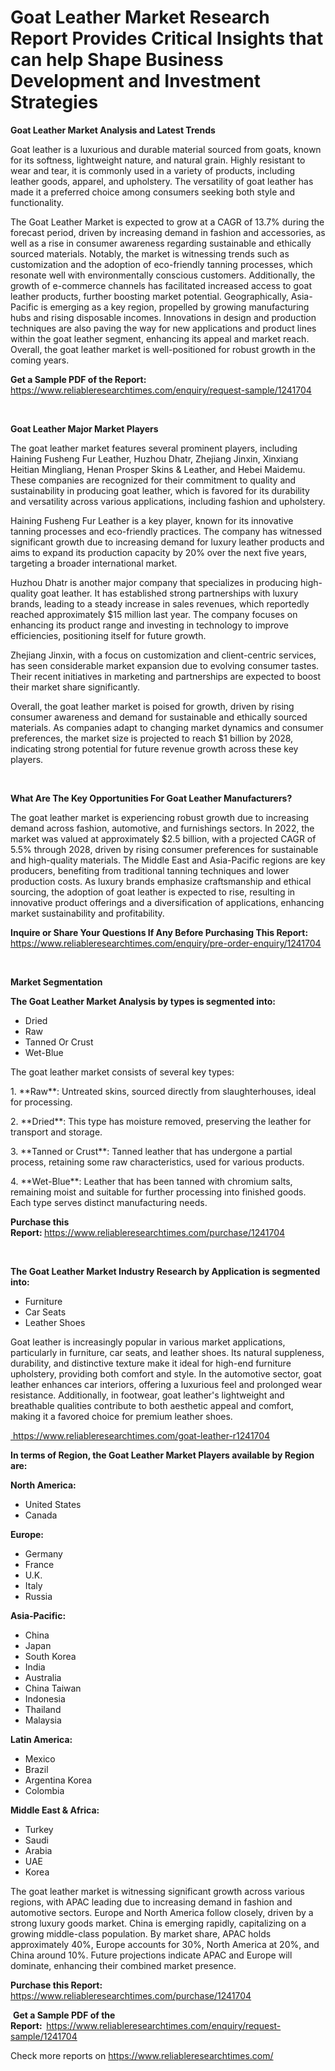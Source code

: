 <p><h1>Goat Leather Market Research Report Provides Critical Insights that can help Shape Business Development and Investment Strategies</h1></p><p><strong>Goat Leather Market Analysis and Latest Trends</strong></p>
<p><p>Goat leather is a luxurious and durable material sourced from goats, known for its softness, lightweight nature, and natural grain. Highly resistant to wear and tear, it is commonly used in a variety of products, including leather goods, apparel, and upholstery. The versatility of goat leather has made it a preferred choice among consumers seeking both style and functionality.</p><p>The Goat Leather Market is expected to grow at a CAGR of 13.7% during the forecast period, driven by increasing demand in fashion and accessories, as well as a rise in consumer awareness regarding sustainable and ethically sourced materials. Notably, the market is witnessing trends such as customization and the adoption of eco-friendly tanning processes, which resonate well with environmentally conscious customers. Additionally, the growth of e-commerce channels has facilitated increased access to goat leather products, further boosting market potential. Geographically, Asia-Pacific is emerging as a key region, propelled by growing manufacturing hubs and rising disposable incomes. Innovations in design and production techniques are also paving the way for new applications and product lines within the goat leather segment, enhancing its appeal and market reach. Overall, the goat leather market is well-positioned for robust growth in the coming years.</p></p>
<p><strong>Get a Sample PDF of the Report:&nbsp;</strong> <a href="https://www.reliableresearchtimes.com/enquiry/request-sample/1241704?utm_campaign=2997&utm_medium=2&utm_source=Github&utm_content=ia&utm_term=05042025&utm_id=goat-leather">https://www.reliableresearchtimes.com/enquiry/request-sample/1241704</a></p>
<p>&nbsp;</p>
<p><strong>Goat Leather Major Market Players</strong></p>
<p><p>The goat leather market features several prominent players, including Haining Fusheng Fur Leather, Huzhou Dhatr, Zhejiang Jinxin, Xinxiang Heitian Mingliang, Henan Prosper Skins & Leather, and Hebei Maidemu. These companies are recognized for their commitment to quality and sustainability in producing goat leather, which is favored for its durability and versatility across various applications, including fashion and upholstery.</p><p>Haining Fusheng Fur Leather is a key player, known for its innovative tanning processes and eco-friendly practices. The company has witnessed significant growth due to increasing demand for luxury leather products and aims to expand its production capacity by 20% over the next five years, targeting a broader international market.</p><p>Huzhou Dhatr is another major company that specializes in producing high-quality goat leather. It has established strong partnerships with luxury brands, leading to a steady increase in sales revenues, which reportedly reached approximately $15 million last year. The company focuses on enhancing its product range and investing in technology to improve efficiencies, positioning itself for future growth.</p><p>Zhejiang Jinxin, with a focus on customization and client-centric services, has seen considerable market expansion due to evolving consumer tastes. Their recent initiatives in marketing and partnerships are expected to boost their market share significantly.</p><p>Overall, the goat leather market is poised for growth, driven by rising consumer awareness and demand for sustainable and ethically sourced materials. As companies adapt to changing market dynamics and consumer preferences, the market size is projected to reach $1 billion by 2028, indicating strong potential for future revenue growth across these key players.</p></p>
<p>&nbsp;</p>
<p><strong>What Are The Key Opportunities For Goat Leather Manufacturers?</strong></p>
<p><p>The goat leather market is experiencing robust growth due to increasing demand across fashion, automotive, and furnishings sectors. In 2022, the market was valued at approximately $2.5 billion, with a projected CAGR of 5.5% through 2028, driven by rising consumer preferences for sustainable and high-quality materials. The Middle East and Asia-Pacific regions are key producers, benefiting from traditional tanning techniques and lower production costs. As luxury brands emphasize craftsmanship and ethical sourcing, the adoption of goat leather is expected to rise, resulting in innovative product offerings and a diversification of applications, enhancing market sustainability and profitability.</p></p>
<p><strong>Inquire or Share Your Questions If Any Before Purchasing This Report:</strong> <a href="https://www.reliableresearchtimes.com/enquiry/pre-order-enquiry/1241704?utm_campaign=2997&utm_medium=2&utm_source=Github&utm_content=ia&utm_term=05042025&utm_id=goat-leather">https://www.reliableresearchtimes.com/enquiry/pre-order-enquiry/1241704</a></p>
<p>&nbsp;</p>
<p><strong>Market Segmentation</strong></p>
<p><strong>The Goat Leather Market Analysis by types is segmented into:</strong></p>
<p><ul><li>Dried</li><li>Raw</li><li>Tanned Or Crust</li><li>Wet-Blue</li></ul></p>
<p><p>The goat leather market consists of several key types: </p><p>1. **Raw**: Untreated skins, sourced directly from slaughterhouses, ideal for processing.</p><p>2. **Dried**: This type has moisture removed, preserving the leather for transport and storage.</p><p>3. **Tanned or Crust**: Tanned leather that has undergone a partial process, retaining some raw characteristics, used for various products.</p><p>4. **Wet-Blue**: Leather that has been tanned with chromium salts, remaining moist and suitable for further processing into finished goods. Each type serves distinct manufacturing needs.</p></p>
<p><strong>Purchase this Report:&nbsp;</strong><a href="https://www.reliableresearchtimes.com/purchase/1241704?utm_campaign=2997&utm_medium=2&utm_source=Github&utm_content=ia&utm_term=05042025&utm_id=goat-leather">https://www.reliableresearchtimes.com/purchase/1241704</a></p>
<p>&nbsp;</p>
<p><strong>The Goat Leather Market Industry Research by Application is segmented into:</strong></p>
<p><ul><li>Furniture</li><li>Car Seats</li><li>Leather Shoes</li></ul></p>
<p><p>Goat leather is increasingly popular in various market applications, particularly in furniture, car seats, and leather shoes. Its natural suppleness, durability, and distinctive texture make it ideal for high-end furniture upholstery, providing both comfort and style. In the automotive sector, goat leather enhances car interiors, offering a luxurious feel and prolonged wear resistance. Additionally, in footwear, goat leather's lightweight and breathable qualities contribute to both aesthetic appeal and comfort, making it a favored choice for premium leather shoes.</p></p>
<p><a href="https://www.reliableresearchtimes.com/goat-leather-r1241704?utm_campaign=2997&utm_medium=2&utm_source=Github&utm_content=ia&utm_term=05042025&utm_id=goat-leather">&nbsp;https://www.reliableresearchtimes.com/goat-leather-r1241704</a></p>
<p><strong>In terms of Region, the Goat Leather Market Players available by Region are:</strong></p>
<p>
    <p> <strong> North America: </strong>
        <ul>
            <li>United States</li>
            <li>Canada</li>
        </ul>
        </p> 
    <p> <strong> Europe: </strong>
        <ul>
            <li>Germany</li>
            <li>France</li>
            <li>U.K.</li>
            <li>Italy</li>
            <li>Russia</li>
        </ul>
        </p> 
    <p> <strong> Asia-Pacific: </strong>
        <ul>
            <li>China</li>
            <li>Japan</li>
            <li>South Korea</li>
            <li>India</li>
            <li>Australia</li>
            <li>China Taiwan</li>
            <li>Indonesia</li>
            <li>Thailand</li>
            <li>Malaysia</li>
        </ul>
        </p> 
    <p> <strong> Latin America: </strong>
        <ul>
            <li>Mexico</li>
            <li>Brazil</li>
            <li>Argentina Korea</li>
            <li>Colombia</li>
        </ul>
        </p> 
    <p> <strong> Middle East & Africa: </strong>
        <ul>
            <li>Turkey</li>
            <li>Saudi</li>
            <li>Arabia</li>
            <li>UAE</li>
            <li>Korea</li>
        </ul>
    </p>
    </p>
<p><p>The goat leather market is witnessing significant growth across various regions, with APAC leading due to increasing demand in fashion and automotive sectors. Europe and North America follow closely, driven by a strong luxury goods market. China is emerging rapidly, capitalizing on a growing middle-class population. By market share, APAC holds approximately 40%, Europe accounts for 30%, North America at 20%, and China around 10%. Future projections indicate APAC and Europe will dominate, enhancing their combined market presence.</p></p>
<p><strong>Purchase this Report: </strong><a href="https://www.reliableresearchtimes.com/purchase/1241704?utm_campaign=2997&utm_medium=2&utm_source=Github&utm_content=ia&utm_term=05042025&utm_id=goat-leather">https://www.reliableresearchtimes.com/purchase/1241704</a></p>
<p>&nbsp;<strong>Get a Sample PDF of the Report:&nbsp;&nbsp;</strong><a href="https://www.reliableresearchtimes.com/enquiry/request-sample/1241704?utm_campaign=2997&utm_medium=2&utm_source=Github&utm_content=ia&utm_term=05042025&utm_id=goat-leather">https://www.reliableresearchtimes.com/enquiry/request-sample/1241704</a></p>
<p><strong></strong></p>
<p>Check more reports on <a href="https://www.reliableresearchtimes.com/?utm_campaign=2997&utm_medium=2&utm_source=Github&utm_content=ia&utm_term=05042025&utm_id=goat-leather">https://www.reliableresearchtimes.com/</a></p>